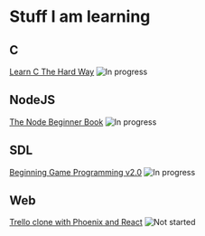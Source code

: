 # Stuff I am learning

## C
[Learn C The Hard Way](http://c.learncodethehardway.org/book/) ![In progress](https://img.shields.io/badge/>-in%20progress-yellow.svg)
## NodeJS
[The Node Beginner Book](http://www.nodebeginner.org/) ![In progress](https://img.shields.io/badge/>-in%20progress-yellow.svg)
## SDL
[Beginning Game Programming v2.0](http://lazyfoo.net/tutorials/SDL/index.php) ![In progress](https://img.shields.io/badge/>-in%20progress-yellow.svg) 
## Web
[Trello clone with Phoenix and React](https://blog.diacode.com/trello-clone-with-phoenix-and-react-pt-1) ![Not started](https://img.shields.io/badge/>-not%20started-blue.svg)

